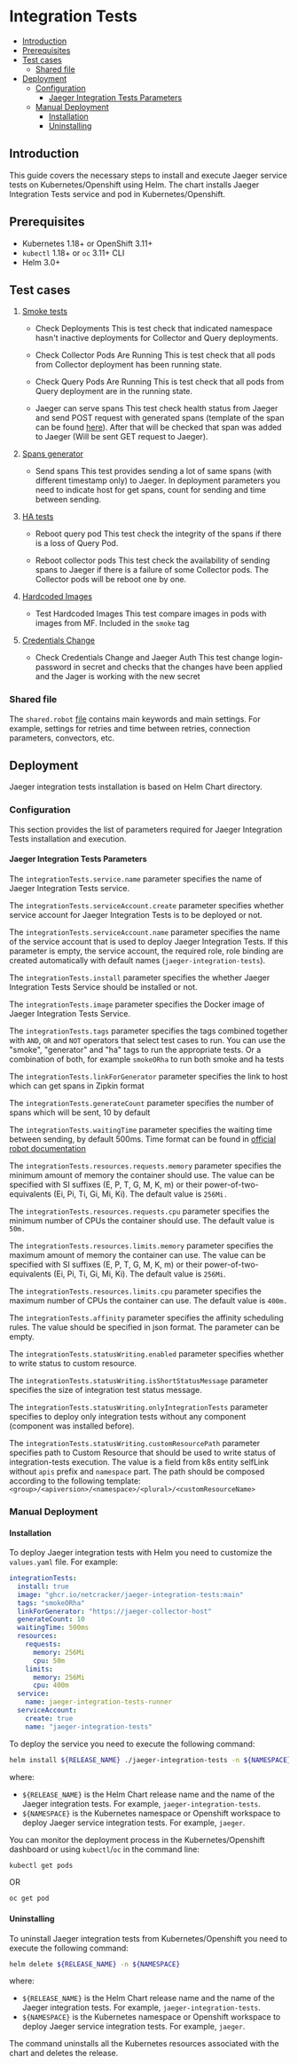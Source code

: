 # Integration Tests
* [Introduction](#introduction)
* [Prerequisites](#prerequisites)
* [Test cases](#test-cases)
  * [Shared file](#shared-file)
* [Deployment](#deployment)
  * [Configuration](#configuration)
    * [Jaeger Integration Tests Parameters](#jaeger-integration-tests-parameters)
  * [Manual Deployment](#manual-deployment)
    * [Installation](#installation)
    * [Uninstalling](#uninstalling)

## Introduction

This guide covers the necessary steps to install and execute Jaeger service tests on Kubernetes/Openshift using Helm.
The chart installs Jaeger Integration Tests service and pod in Kubernetes/Openshift.

## Prerequisites

* Kubernetes 1.18+ or OpenShift 3.11+
* `kubectl` 1.18+ or `oc` 3.11+ CLI
* Helm 3.0+

## Test cases

1. [Smoke tests](robot/tests/smoke/smoke.robot)

   * Check Deployments
   This is test check that indicated namespace hasn't inactive deployments for Collector and Query deployments.

   * Check Collector Pods Are Running
   This is test check that all pods from Collector deployment has been running state.

   * Check Query Pods Are Running
   This is test check that all pods from Query deployment are in the running state.

   * Jaeger can serve spans
   This test check health status from Jaeger and send POST request with generated spans (template of the span can be found
   [here](robot/tests/libs/resources/spans.json)).
   After that will be checked that span was added to Jaeger (Will be sent GET request to Jaeger).

2. [Spans generator](robot/tests/spans_generator/generate.robot)

   * Send spans
   This test provides sending a lot of same spans (with different timestamp only) to Jaeger.
   In deployment parameters you need to indicate host for get spans, count for sending and time between sending.

3. [HA tests](robot/tests/tests_ha/ha.robot)

   * Reboot query pod
   This test check the integrity of the spans if there is a loss of Query Pod.

   * Reboot collector pods
   This test check the availability of sending spans to Jaeger if there is a failure of some Collector pods.
   The Collector pods will be reboot one by one.

4. [Hardcoded Images](robot/tests/image_tests/image_tests.robot)
   * Test Hardcoded Images
   This test compare images in pods with images from MF. Included in the `smoke` tag

5. [Credentials Change](robot/tests/credentials/credentials.robot)
   * Check Credentials Change and Jaeger Auth
   This test change login-password in secret and checks that the changes have been applied and the Jager is working with the new secret

### Shared file

The `shared.robot` [file](robot/tests/shared/shared.robot)
contains main keywords and main settings. For example, settings for retries and time between retries,
connection parameters, convectors, etc.

## Deployment

Jaeger integration tests installation is based on Helm Chart directory.

### Configuration

This section provides the list of parameters required for Jaeger Integration Tests installation and execution.

#### Jaeger Integration Tests Parameters

The `integrationTests.service.name` parameter specifies the name of Jaeger Integration Tests service.

The `integrationTests.serviceAccount.create` parameter specifies whether service account for Jaeger Integration Tests
is to be deployed or not.

The `integrationTests.serviceAccount.name` parameter specifies the name of the service account that is used to deploy
Jaeger Integration Tests. If this
parameter is empty, the service account, the required role, role binding are
created automatically with default names (`jaeger-integration-tests`).

The `integrationTests.install` parameter specifies the whether Jaeger Integration Tests Service should be
installed or not.

The `integrationTests.image` parameter specifies the Docker image of Jaeger Integration Tests Service.

The `integrationTests.tags` parameter specifies the tags combined together with `AND`, `OR` and `NOT` operators
that select test cases to run.
You can use the "smoke", "generator" and "ha" tags to run the appropriate tests. Or a combination of both,
for example `smokeORha` to run both smoke and ha tests

The `integrationTests.linkForGenerator` parameter specifies the link to host which can get spans in Zipkin format

The `integrationTests.generateCount` parameter specifies the number of spans which will be sent, 10 by default

The `integrationTests.waitingTime` parameter specifies the waiting time between sending, by default 500ms.
Time format can be found in [official robot documentation](https://robotframework.org/robotframework/latest/libraries/BuiltIn.html#Sleep)

The `integrationTests.resources.requests.memory` parameter specifies the minimum amount of memory
the container should use. The value can be specified with SI suffixes (E, P, T, G, M, K, m) or
their power-of-two-equivalents (Ei, Pi, Ti, Gi, Mi, Ki). The default value is `256Mi.`

The `integrationTests.resources.requests.cpu` parameter specifies the minimum number of CPUs the container
should use. The default value is `50m.`

The `integrationTests.resources.limits.memory` parameter specifies the maximum amount of memory the container can use.
The value can be specified with SI suffixes (E, P, T, G, M, K, m) or
their power-of-two-equivalents (Ei, Pi, Ti, Gi, Mi, Ki). The default value is `256Mi`.

The `integrationTests.resources.limits.cpu` parameter specifies the maximum number of CPUs the container can use.
The default value is `400m.`

The `integrationTests.affinity` parameter specifies the affinity scheduling rules.
The value should be specified in json format. The parameter can be empty.

The `integrationTests.statusWriting.enabled` parameter specifies whether to write status to custom resource.

The `integrationTests.statusWriting.isShortStatusMessage` parameter specifies the size of integration test status
message.

The `integrationTests.statusWriting.onlyIntegrationTests` parameter specifies to deploy only integration tests
without any component (component was installed before).

The `integrationTests.statusWriting.customResourcePath` parameter specifies path to Custom Resource
that should be used to write status of integration-tests execution. The value is a field from k8s entity
selfLink without `apis` prefix and `namespace` part. The path should be composed according to the following template:
`<group>/<apiversion>/<namespace>/<plural>/<customResourceName>`

### Manual Deployment

#### Installation

To deploy Jaeger integration tests with Helm you need to customize the `values.yaml` file. For example:

```yaml
integrationTests:
  install: true
  image: "ghcr.io/netcracker/jaeger-integration-tests:main"
  tags: "smokeORha"
  linkForGenerator: "https://jaeger-collector-host"
  generateCount: 10
  waitingTime: 500ms
  resources:
    requests:
      memory: 256Mi
      cpu: 50m
    limits:
      memory: 256Mi
      cpu: 400m
  service:
    name: jaeger-integration-tests-runner
  serviceAccount:
    create: true
    name: "jaeger-integration-tests"
```

To deploy the service you need to execute the following command:

```bash
helm install ${RELEASE_NAME} ./jaeger-integration-tests -n ${NAMESPACE}
```

where:

* `${RELEASE_NAME}` is the Helm Chart release name and the name of the Jaeger integration tests.
For example, `jaeger-integration-tests`.
* `${NAMESPACE}` is the Kubernetes namespace or Openshift workspace to deploy Jaeger service integration tests.
For example, `jaeger`.

You can monitor the deployment process in the Kubernetes/Openshift dashboard or using `kubectl`/`oc` in the command line:

```bash
kubectl get pods
```

OR

```bash
oc get pod
```

#### Uninstalling

To uninstall Jaeger integration tests from Kubernetes/Openshift you need to execute the following command:

```bash
helm delete ${RELEASE_NAME} -n ${NAMESPACE}
```

where:

* `${RELEASE_NAME}` is the Helm Chart release name and the name of the Jaeger integration tests.
For example, `jaeger-integration-tests`.
* `${NAMESPACE}` is the Kubernetes namespace or Openshift workspace to deploy Jaeger service integration tests.
For example, `jaeger`.

The command uninstalls all the Kubernetes resources associated with the chart and deletes the release.

